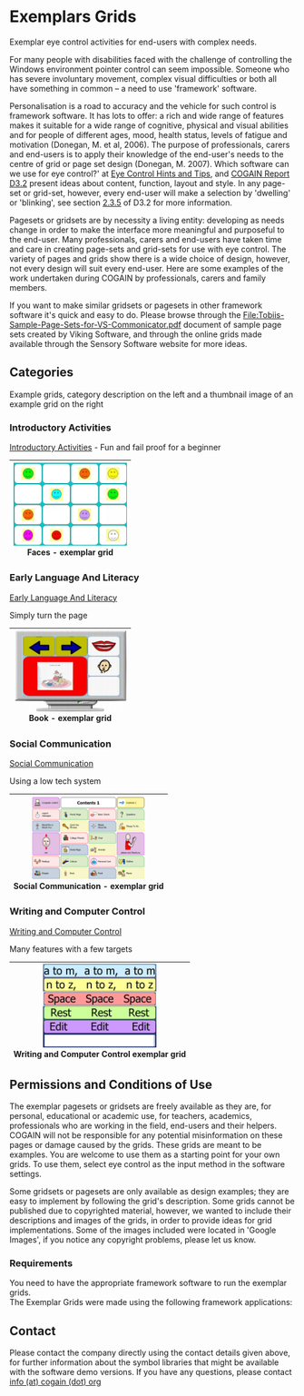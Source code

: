 # Exemplars Grids 

Exemplar eye control activities for end-users with complex needs. 

For many people with disabilities faced with the challenge of controlling the Windows environment pointer control can seem impossible. Someone who has severe involuntary movement, complex visual difficulties or both all have something in common – a need to use 'framework' software. 

Personalisation is a road to accuracy and the vehicle for such control is framework software. It has lots to offer: a rich and wide range of features makes it suitable for a wide range of cognitive, physical and visual abilities and for people of different ages, mood, health status, levels of fatigue and motivation (Donegan, M. et al, 2006). The purpose of professionals, carers and end-users is to apply their knowledge of the end-user's needs to the centre of grid or page set design (Donegan, M. 2007). Which software can we use for eye control?' at [Eye Control Hints and Tips][1], and [COGAIN Report D3.2][2] present ideas about content, function, layout and style. In any page-set or grid-set, however, every end-user will make a selection by 'dwelling' or 'blinking', see section [2.3.5][3] of D3.2 for more information. 

Pagesets or gridsets are by necessity a living entity: developing as needs change in order to make the interface more meaningful and purposeful to the end-user. Many professionals, carers and end-users have taken time and care in creating page-sets and grid-sets for use with eye control. The variety of pages and grids show there is a wide choice of design, however, not every design will suit every end-user. Here are some examples of the work undertaken during COGAIN by professionals, carers and family members. 

If you want to make similar gridsets or pagesets in other framework software it's quick and easy to do. Please browse through the [File:Tobiis-Sample-Page-Sets-for-VS-Commonicator.pdf][4] document of sample page sets created by Viking Software, and through the online grids made available through the Sensory Software website for more ideas. 

##  Categories 

Example grids, category description on the left and a thumbnail image of an example grid on the right 

###  Introductory Activities 

[Introductory Activities][5] \- Fun and fail proof for a beginner 

|<center><img src="/Img/Faces-grid.jpg" width="200"> <br>Faces - exemplar grid<br>|
|---|

###  Early Language And Literacy 

[Early Language And Literacy][8]

Simply turn the page 

|<center><img src="/Img/Example_of_a_story_book1.jpg" width="200"> <br>Book - exemplar grid<br>|
|---|


###  Social Communication 

[Social Communication][10]

Using a low tech system 

|<center><img src="/Img/HelensGrid.bmp" width="200"> <br>Social Communication - exemplar grid<br>|
|---|


###  Writing and Computer Control 

[Writing and Computer Control][12]

Many features with a few targets 

|<center><img src="/Img/Russ.bmp" width="200"> <br>Writing and Computer Control exemplar grid<br>|
|---|


##  Permissions and Conditions of Use 

The exemplar pagesets or gridsets are freely available as they are, for personal, educational or academic use, for teachers, academics, professionals who are working in the field, end-users and their helpers. COGAIN will not be responsible for any potential misinformation on these pages or damage caused by the grids. These grids are meant to be examples. You are welcome to use them as a starting point for your own grids. To use them, select eye control as the input method in the software settings. 

Some gridsets or pagesets are only available as design examples; they are easy to implement by following the grid's description. Some grids cannot be published due to copyrighted material, however, we wanted to include their descriptions and images of the grids, in order to provide ideas for grid implementations. Some of the images included were located in 'Google Images', if you notice any copyright problems, please let us know. 

###  Requirements 

You need to have the appropriate framework software to run the exemplar grids.  
The Exemplar Grids were made using the following framework applications: 

##  Contact 

Please contact the company directly using the contact details given above, for further information about the symbol libraries that might be available with the software demo versions. If you have any questions, please contact [info (at) cogain (dot) org][14]

[1]: /main/user/Eye_Control_Hints_and_Tips.md
[2]: http://wiki.cogain.org/index.php/COGAIN_Report_D3.2 "COGAIN Report D3.2"
[3]: http://wiki.cogain.org/index.php/COGAIN_Report_D3.2#2.3.5_Using_the_eye_to_emulate_mouse_button_control_features "COGAIN Report D3.2"
[4]: /Doc/Tobiis-Sample-Page-Sets-for-VS-Commonicator.pdf
[5]: http://wiki.cogain.org/index.php/Exemplar_Grids%3A_Introductory_Activities "Exemplar Grids: Introductory Activities"
[6]: http://wiki.cogain.org/images/thumb/2/2f/Faces-grid.jpg/180px-Faces-grid.jpg
[7]: http://wiki.cogain.org/skins/common/images/magnify-clip.png
[8]: http://wiki.cogain.org/index.php/Exemplar_Grids%3A_Early_Language_and_Literacy "Exemplar Grids: Early Language and Literacy"
[9]: http://wiki.cogain.org/images/thumb/7/70/Example_of_a_story_book1.jpg/180px-Example_of_a_story_book1.jpg
[10]: http://wiki.cogain.org/index.php/Exemplar_Grids%3A_Social_Communication "Exemplar Grids: Social Communication"
[11]: http://wiki.cogain.org/images/thumb/5/5d/HelensGrid.bmp/180px-HelensGrid.bmp.png
[12]: http://wiki.cogain.org/index.php/User_Involvement_Exemplars_Writing_and_Computer_Control "User Involvement Exemplars Writing and Computer Control"
[13]: http://wiki.cogain.org/images/thumb/f/fa/Russ.bmp/180px-Russ.bmp.png
[14]: mailto:info%40cogain.org

  

<!--stackedit_data:
eyJoaXN0b3J5IjpbMTg0ODEwMjc1NCwtNjY1MDkyMjMzXX0=
-->